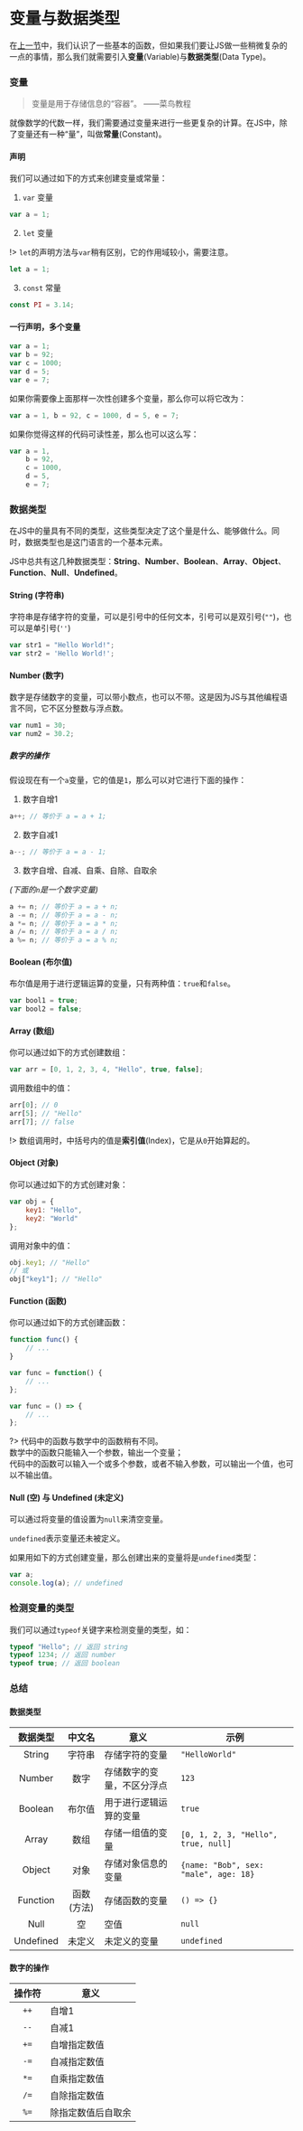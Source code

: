 # 变量与数据类型

在[上一节](/js-tutorial/2.md)中，我们认识了一些基本的函数，但如果我们要让JS做一些稍微复杂的一点的事情，那么我们就需要引入**变量**(Variable)与**数据类型**(Data Type)。

### 变量

> 变量是用于存储信息的“容器”。  ——菜鸟教程

就像数学的代数一样，我们需要通过变量来进行一些更复杂的计算。在JS中，除了变量还有一种“量”，叫做**常量**(Constant)。

#### 声明

我们可以通过如下的方式来创建变量或常量：

1. `var` 变量

```js
var a = 1;
```

2. `let` 变量

!> `let`的声明方法与`var`稍有区别，它的作用域较小，需要注意。

```js
let a = 1;
```

3. `const` 常量

```js
const PI = 3.14;
```

#### 一行声明，多个变量

```js
var a = 1;
var b = 92;
var c = 1000;
var d = 5;
var e = 7;
```

如果你需要像上面那样一次性创建多个变量，那么你可以将它改为：

```js
var a = 1, b = 92, c = 1000, d = 5, e = 7;
```

如果你觉得这样的代码可读性差，那么也可以这么写：

```js
var a = 1,
    b = 92,
    c = 1000,
    d = 5,
    e = 7;
```

### 数据类型

在JS中的量具有不同的类型，这些类型决定了这个量是什么、能够做什么。同时，数据类型也是这门语言的一个基本元素。

JS中总共有这几种数据类型：**String**、**Number**、**Boolean**、**Array**、**Object**、**Function**、**Null**、**Undefined**。

#### String (字符串)

字符串是存储字符的变量，可以是引号中的任何文本，引号可以是双引号(`""`)，也可以是单引号(`''`)

```js
var str1 = "Hello World!";
var str2 = 'Hello World!';
```

#### Number (数字)

数字是存储数字的变量，可以带小数点，也可以不带。这是因为JS与其他编程语言不同，它不区分整数与浮点数。

```js
var num1 = 30;
var num2 = 30.2;
```

##### 数字的操作

假设现在有一个`a`变量，它的值是`1`，那么可以对它进行下面的操作：

1. 数字自增1

```js
a++; // 等价于 a = a + 1;
```

2. 数字自减1

```js
a--; // 等价于 a = a - 1;
```

3. 数字自增、自减、自乘、自除、自取余

*(下面的`n`是一个数字变量)*

```js
a += n; // 等价于 a = a + n;
a -= n; // 等价于 a = a - n;
a *= n; // 等价于 a = a * n;
a /= n; // 等价于 a = a / n;
a %= n; // 等价于 a = a % n;
```

#### Boolean (布尔值)

布尔值是用于进行逻辑运算的变量，只有两种值：`true`和`false`。

```js
var bool1 = true;
var bool2 = false;
```

#### Array (数组)

你可以通过如下的方式创建数组：

```js
var arr = [0, 1, 2, 3, 4, "Hello", true, false];
```

调用数组中的值：

```js
arr[0]; // 0
arr[5]; // "Hello"
arr[7]; // false
```

!> 数组调用时，中括号内的值是**索引值**(Index)，它是从`0`开始算起的。

#### Object (对象)

你可以通过如下的方式创建对象：

```js
var obj = {
    key1: "Hello",
    key2: "World"
};
```

调用对象中的值：

```js
obj.key1; // "Hello"
// 或
obj["key1"]; // "Hello"
```

#### Function (函数)

你可以通过如下的方式创建函数：

```js
function func() {
    // ...
}
```

```js
var func = function() {
    // ...
};
```

```js
var func = () => {
    // ...
};
```

?> 代码中的函数与数学中的函数稍有不同。<br>数学中的函数只能输入一个参数，输出一个变量；<br>代码中的函数可以输入一个或多个参数，或者不输入参数，可以输出一个值，也可以不输出值。

#### Null (空) 与 Undefined (未定义)

可以通过将变量的值设置为`null`来清空变量。

`undefined`表示变量还未被定义。

如果用如下的方式创建变量，那么创建出来的变量将是`undefined`类型：

```js
var a;
console.log(a); // undefined
```

### 检测变量的类型

我们可以通过`typeof`关键字来检测变量的类型，如：

```js
typeof "Hello"; // 返回 string
typeof 1234; // 返回 number
typeof true; // 返回 boolean
```

### 总结

#### 数据类型

|数据类型|中文名|意义|示例|
|:---:|:---:|---|---|
|String|字符串|存储字符的变量|`"HelloWorld"`|
|Number|数字|存储数字的变量，不区分浮点|`123`|
|Boolean|布尔值|用于进行逻辑运算的变量|`true`|
|Array|数组|存储一组值的变量|`[0, 1, 2, 3, "Hello", true, null]`|
|Object|对象|存储对象信息的变量|`{name: "Bob", sex: "male", age: 18}`|
|Function|函数(方法)|存储函数的变量|`() => {}`|
|Null|空|空值|`null`|
|Undefined|未定义|未定义的变量|`undefined`|

#### 数字的操作

|操作符|意义|
|:---:|---|
|`++`|自增1|
|`--`|自减1|
|`+=`|自增指定数值|
|`-=`|自减指定数值|
|`*=`|自乘指定数值|
|`/=`|自除指定数值|
|`%=`|除指定数值后自取余|
